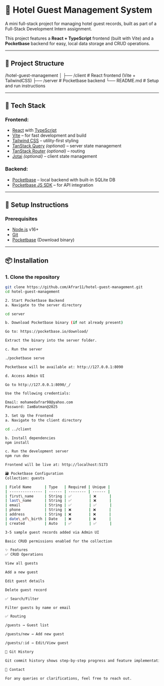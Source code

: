 # 🏨 Hotel Guest Management System

A mini full-stack project for managing hotel guest records, built as part of a Full-Stack Development Intern assignment.

This project features a **React + TypeScript** frontend (built with Vite) and a **Pocketbase** backend for easy, local data storage and CRUD operations.

---

## 📁 Project Structure

/hotel-guest-management
│
├── /client # React frontend (Vite + TailwindCSS)
├── /server # Pocketbase backend
└── README.md # Setup and run instructions


---

## 🚀 Tech Stack

### Frontend:

- [React](https://reactjs.org/) with [TypeScript](https://www.typescriptlang.org/)
- [Vite](https://vitejs.dev/) – for fast development and build
- [Tailwind CSS](https://tailwindcss.com/) – utility-first styling
- [TanStack Query](https://tanstack.com/query) *(optional)* – server state management
- [TanStack Router](https://tanstack.com/router) *(optional)* – routing
- [Jotai](https://jotai.org/) *(optional)* – client state management

### Backend:

- [Pocketbase](https://pocketbase.io/) – local backend with built-in SQLite DB
- [Pocketbase JS SDK](https://pocketbase.io/docs/js-sdk) – for API integration

---

## 🔧 Setup Instructions

### Prerequisites

- [Node.js](https://nodejs.org/) v16+
- [Git](https://git-scm.com/)
- [Pocketbase](https://pocketbase.io/docs/) (Download binary)

---

## 📦 Installation

### 1. Clone the repository

```bash
git clone https://github.com/Afrar11/hotel-guest-management.git
cd hotel-guest-management

2. Start Pocketbase Backend
a. Navigate to the server directory

cd server

b. Download Pocketbase binary (if not already present)

Go to: https://pocketbase.io/download/

Extract the binary into the server folder.

c. Run the server

./pocketbase serve

Pocketbase will be available at: http://127.0.0.1:8090

d. Access Admin UI

Go to http://127.0.0.1:8090/_/

Use the following credentials:

Email: mohamedafrar98@yahoo.com
Password: IamBatman@2025

3. Set Up the Frontend
a. Navigate to the client directory

cd ../client

b. Install dependencies
npm install

c. Run the development server
npm run dev

Frontend will be live at: http://localhost:5173

🗃️ Pocketbase Configuration
Collection: guests

| Field Name      | Type   | Required | Unique |
| --------------- | ------ | -------- | ------ |
| first\_name     | String | ✅        | ❌      |
| last\_name      | String | ✅        | ❌      |
| email           | String | ✅        | ✅      |
| phone           | String | ❌        | ❌      |
| address         | String | ❌        | ❌      |
| date\_of\_birth | Date   | ❌        | ❌      |
| created         | Auto   | ✅        | ✅      |

3-5 sample guest records added via Admin UI

Basic CRUD permissions enabled for the collection

✨ Features
✅ CRUD Operations

View all guests

Add a new guest

Edit guest details

Delete guest record

✅ Search/Filter

Filter guests by name or email

✅ Routing

/guests → Guest list

/guests/new → Add new guest

/guests/:id → Edit/View guest

📝 Git History

Git commit history shows step-by-step progress and feature implementation.

📩 Contact

For any queries or clarifications, feel free to reach out.